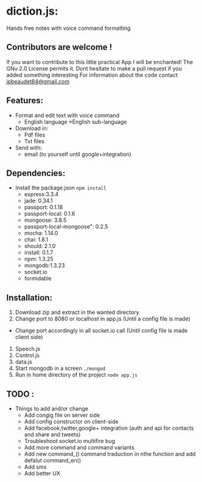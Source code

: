 # diction.js:
Hands free notes with voice command formatting
## Contributors are welcome !
If you want to contribute to this little practical App I will be enchanted! The GNu 2.0 License permits it.
Dont hesitate to make a pull request if you added something interesting
For information about the code contact jpbeaudet84@gmail.com

## Features:
* Format and edit text with voice command
  *  English language
  *English sub-language
* Download in:
  * Pdf files
  * Txt files
* Send with:
  * email (to yourself until google+integration)

## Dependencies:
* Install the package.json `npm install`
  * express:3.3.4
  * jade: 0.34.1
  * passport: 0.1.18
  * passport-local: 0.1.6
  * mongoose: 3.8.5
  * passport-local-mongoose": 0.2.5 
  * mocha: 1.14.0
  * chai: 1.8.1
  * should: 2.1.0
  * install: 0.1.7
  * npm: 1.3.25
  * mongodb:1.3.23
  * socket.io
  * formidable

## Installation:
1. Download zip and extract in the wanted directory
2. Change port to 8080 or localhost in app.js (Until a config file is made)
  * Change port accordingly in all socket.io call (Until config file is made client side)
  1. Speech.js
  2. Control.js
  3. data.js 
3. Start mongodb in a screen `./mongod`
4. Run in home directory of the project `node app.js`

## TODO :
* Things to add and/or change
  * Add congig file on server side
  * Add config constructor on client-side
  * Add facebook,twitter,google+ integration (auth and api for contacts and share and tweets)
  * Troubleshoot socket.io multifire bug
  * Add more command and command variants
  * Add new command_<language>() command traduction in nthe function and add defalut command_en()
  * Add sms
  * Add better UX

